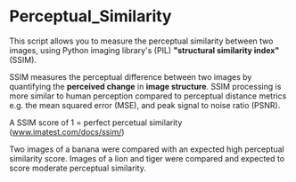 # Perceptual_Similarity

This script allows you to measure the perceptual similarity between two images, using Python imaging library's (PIL) **"structural similarity index"** (SSIM).

SSIM measures the perceptual difference between two images by quantifying the **perceived change** in **image structure**. SSIM processing is more similar to human perception compared to perceptual distance metrics e.g. the mean squared error (MSE), and peak signal to noise ratio (PSNR).

A SSIM score of 1 = perfect percetual similarity (www.imatest.com/docs/ssim/)

Two images of a banana were compared with an expected high perceptual similarity score. Images of a lion and tiger were compared and expected to score moderate perceptual similarity.
